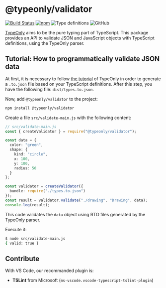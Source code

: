# @typeonly/validator

[![Build Status](https://travis-ci.com/paroi-tech/typeonly.svg?branch=master)](https://travis-ci.com/paroi-tech/typeonly)
[![npm](https://img.shields.io/npm/dm/@typeonly/validator)](https://www.npmjs.com/package/@typeonly/validator)
![Type definitions](https://img.shields.io/npm/types/@typeonly/validator)
![GitHub](https://img.shields.io/github/license/paroi-tech/typeonly)

[TypeOnly](https://github.com/paroi-tech/typeonly/tree/master/packages/typeonly) aims to be the pure typing part of TypeScript. This package provides an API to validate JSON and JavaScript objects with TypeScript definitions, using the TypeOnly parser.

## Tutorial: How to programmatically validate JSON data

At first, it is necessary to follow [the tutorial](https://github.com/paroi-tech/typeonly/blob/master/typeonly/README.md#tutorial-parse-typescript-definitions-with-the-cli) of TypeOnly in order to generate a `.to.json` file based on your TypeScript definitions. After this step, you have the following file: `dist/types.to.json`.

Now, add `@typeonly/validator` to the project:

```sh
npm install @typeonly/validator
```

Create a file `src/validate-main.js` with the following content:

```ts
// src/validate-main.js
const { createValidator } = require("@typeonly/validator");

const data = {
  color: "green",
  shape: {
    kind: "circle",
    x: 100,
    y: 100,
    radius: 50
  }
};

const validator = createValidator({
  bundle: require("./types.to.json")
});
const result = validator.validate("./drawing", "Drawing", data);
console.log(result);
```

This code validates the `data` object using RTO files generated by the TypeOnly parser.

Execute it:

```sh
$ node src/validate-main.js
{ valid: true }
```

## Contribute

With VS Code, our recommanded plugin is:

- **TSLint** from Microsoft (`ms-vscode.vscode-typescript-tslint-plugin`)
